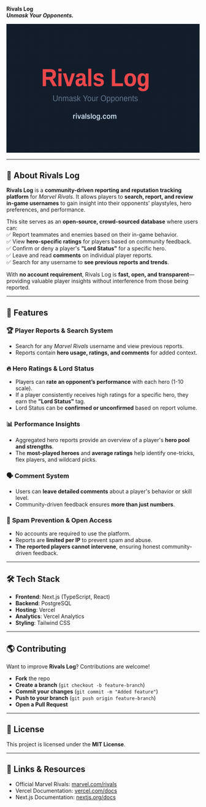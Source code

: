 

**Rivals Log**  
**_Unmask Your Opponents._**  

![Rivals Log Banner](banner.png) 

---

## **📌 About Rivals Log**  
**Rivals Log** is a **community-driven reporting and reputation tracking platform** for *Marvel Rivals*. It allows players to **search, report, and review in-game usernames** to gain insight into their opponents' playstyles, hero preferences, and performance.  

This site serves as an **open-source, crowd-sourced database** where users can:  
✅ Report teammates and enemies based on their in-game behavior.  
✅ View **hero-specific ratings** for players based on community feedback.  
✅ Confirm or deny a player's **"Lord Status"** for a specific hero.  
✅ Leave and read **comments** on individual player reports.  
✅ Search for any username to **see previous reports and trends**.  

With **no account requirement**, Rivals Log is **fast, open, and transparent**—providing valuable player insights without interference from those being reported.

---

## **🚀 Features**
### 🏆 **Player Reports & Search System**
- Search for any *Marvel Rivals* username and view previous reports.
- Reports contain **hero usage, ratings, and comments** for added context.

### 🔥 **Hero Ratings & Lord Status**
- Players can **rate an opponent’s performance** with each hero (1-10 scale).
- If a player consistently receives high ratings for a specific hero, they earn the **"Lord Status"** tag.
- Lord Status can be **confirmed or unconfirmed** based on report volume.

### 📊 **Performance Insights**
- Aggregated hero reports provide an overview of a player's **hero pool and strengths**.
- The **most-played heroes** and **average ratings** help identify one-tricks, flex players, and wildcard picks.

### 🗣 **Comment System**
- Users can **leave detailed comments** about a player's behavior or skill level.
- Community-driven feedback ensures **more than just numbers**.

### 🚫 **Spam Prevention & Open Access**
- No accounts are required to use the platform.
- Reports are **limited per IP** to prevent spam and abuse.
- **The reported players cannot intervene**, ensuring honest community-driven feedback.

---

## **🛠 Tech Stack**
- **Frontend**: Next.js (TypeScript, React)
- **Backend**: PostgreSQL
- **Hosting**: Vercel
- **Analytics**: Vercel Analytics
- **Styling**: Tailwind CSS

---

## **🌎 Contributing**
Want to improve **Rivals Log**? Contributions are welcome!  
- **Fork** the repo  
- **Create a branch** (`git checkout -b feature-branch`)  
- **Commit your changes** (`git commit -m "Added feature"`)  
- **Push to your branch** (`git push origin feature-branch`)  
- **Open a Pull Request**  

---

## **📜 License**
This project is licensed under the **MIT License**.  

---

## **🔗 Links & Resources**
- Official Marvel Rivals: [marvel.com/rivals](https://marvel.com/rivals)  
- Vercel Documentation: [vercel.com/docs](https://vercel.com/docs)  
- Next.js Documentation: [nextjs.org/docs](https://nextjs.org/docs)  

